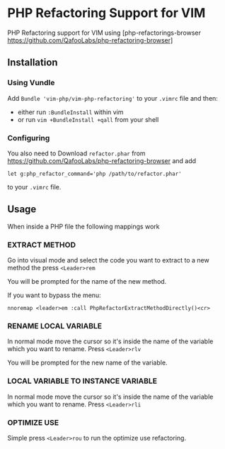 PHP Refactoring Support for VIM
===============================

PHP Refactoring support for VIM using [php-refactorings-browser https://github.com/QafooLabs/php-refactoring-browser]

Installation
------------

### Using Vundle
Add `Bundle 'vim-php/vim-php-refactoring'` to your `.vimrc` file and then:
* either run `:BundleInstall` within vim
* or run `vim +BundleInstall +qall` from your shell

### Configuring

You also need to Download `refactor.phar` from
https://github.com/QafooLabs/php-refactoring-browser and add

`let g:php_refactor_command='php /path/to/refactor.phar'`

to your `.vimrc` file.

Usage
-----

When inside a PHP file the following mappings work

### EXTRACT METHOD
Go into visual mode and select the code you want to extract to a new
method the press `<Leader>rem`

You will be prompted for the name of the new method.

If you want to bypass the menu:

    nnoremap <leader>em :call PhpRefactorExtractMethodDirectly()<cr>

### RENAME LOCAL VARIABLE
In normal mode move the cursor so it's inside the name of the variable
which you want to rename. Press `<Leader>rlv`

You will be prompted for the new name of the variable.

### LOCAL VARIABLE TO INSTANCE VARIABLE
In normal mode move the cursor so it's inside the name of the variable
which you want to rename. Press `<Leader>rli`

### OPTIMIZE USE
Simple press `<Leader>rou` to run the optimize use refactoring.
